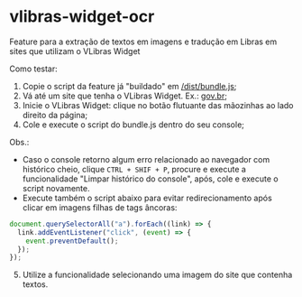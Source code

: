 # vlibras-widget-ocr
Feature para a extração de textos em imagens e tradução em Libras em sites que utilizam o VLibras Widget

Como testar:

1) Copie o script da feature já "buildado" em <a href="https://raw.githubusercontent.com/diegofrr/vlibras-widget-ocr/main/dist/bundle.js">/dist/bundle.js</a>;
2) Vá até um site que tenha o VLibras Widget. Ex.: <a href="https://www.gov.br/pt-br">gov.br</a>;
3) Inicie o VLibras Widget: clique no botão flutuante das mãozinhas ao lado direito da página;
4) Cole e execute o script do bundle.js dentro do seu console;

Obs.:
* Caso o console retorno algum erro relacionado ao navegador com histórico cheio, clique `CTRL + SHIF + P`, procure e execute a funcionalidade "Limpar histórico do console", após, cole e execute o script novamente.
* Execute também o script abaixo para evitar redirecionamento após clicar em imagens filhas de tags âncoras:
```javascript
document.querySelectorAll("a").forEach((link) => {
  link.addEventListener("click", (event) => {
    event.preventDefault();
  });
});

```

5) Utilize a funcionalidade selecionando uma imagem do site que contenha textos.
